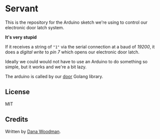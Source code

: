 # Servant

This is the repository for the Arduino sketch we're using to control our electronic door latch system. 

**It's very stupid**

If it receives a string of `"1"` via the serial connection at a baud of *19200*, it does a *digital write* to *pin 7* which opens our electronic door latch. 

Ideally we could would not have to use an Arduino to do something so simple, but it works and we're a bit lazy.

The arduino is called by our [door](https://github.com/chimera/door) Golang library.


## License

MIT


## Credits

Written by [Dana Woodman](http://danawoodman.com).
